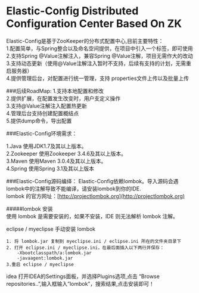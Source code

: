 # Elastic-Config  Distributed Configuration Center Based On ZK

Elastic-Config是基于ZooKeeper的分布式配置中心,目前主要特性：  
1.配置简单，与Spring整合以及命名空间提供，在项目中引入一个标签，即可使用    
2.支持Spring @Value注解注入，兼容Spring @Value注解，项目无需作大的改动   
3.支持动态更新（使用@Value注解注入暂时不支持，后续有支持的计划，无需重启服务器）   
4.提供管理后台，对配置进行统一管理，支持 properties文件上传以及批量上传

###后续RoadMap:
1.支持本地配置和修改  
2.提供扩展，在配置发生改变时，用户支定义操作  
3.支持@Value注解注入配置热更新  
4.管理后台支持创建配置概结点  
5.提供dump命令，导出配置

###Elastic-Config环境需求：

1.Java 使用JDK1.7及其以上版本。  
2.Zookeeper 使用Zookeeper 3.4.6及其以上版本。  
3.Maven 使用Maven 3.0.4及其以上版本。  
4.Spring 使用Spring 3.1及其以上版本

###Elastic-Config源码编绎：
Elastic-Config依赖lombok。导入源码会遇lombok中的注解导致不能编译，请安装lombok到你的IDE.  
lombok 的官方网址：[http://projectlombok.org](http://projectlombok.org)

#####lombok 安装  
使用 lombok 是需要安装的，如果不安装，IDE 则无法解析 lombok 注解。

eclipse / myeclipse 手动安装 lombok   
 
    1. 将 lombok.jar 复制到 myeclipse.ini / eclipse.ini 所在的文件夹目录下  
    2. 打开 eclipse.ini / myeclipse.ini，在最后面插入以下两行并保存：
        -Xbootclasspath/a:lombok.jar
        -javaagent:lombok.jar
    3.重启 eclipse / myeclipse

idea 打开IDEA的Settings面板，并选择Plugins选项,点击 “Browse repositories..”,输入框输入”lombok”，搜索结果,点击安装即可！
